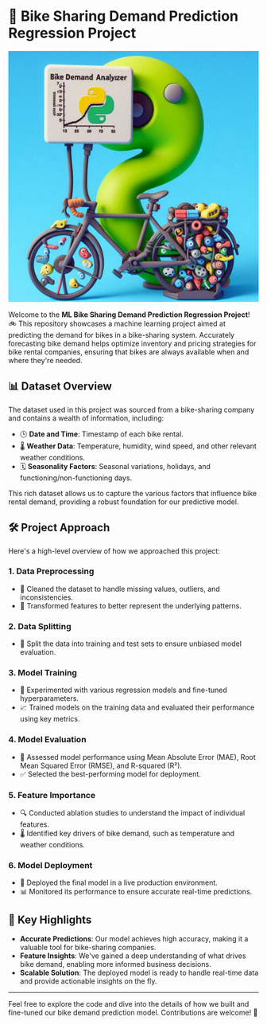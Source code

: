 # 🚴 Bike Sharing Demand Prediction Regression Project

![Bike Demand](Designer.png)

Welcome to the **ML Bike Sharing Demand Prediction Regression Project**! 🚲 This repository showcases a machine learning project aimed at predicting the demand for bikes in a bike-sharing system. Accurately forecasting bike demand helps optimize inventory and pricing strategies for bike rental companies, ensuring that bikes are always available when and where they're needed.

## 📊 Dataset Overview

The dataset used in this project was sourced from a bike-sharing company and contains a wealth of information, including:

- 🕒 **Date and Time**: Timestamp of each bike rental.
- 🌡️ **Weather Data**: Temperature, humidity, wind speed, and other relevant weather conditions.
- 🗓️ **Seasonality Factors**: Seasonal variations, holidays, and functioning/non-functioning days.

This rich dataset allows us to capture the various factors that influence bike rental demand, providing a robust foundation for our predictive model.

## 🛠️ Project Approach

Here's a high-level overview of how we approached this project:

### 1. **Data Preprocessing**
   - 🧹 Cleaned the dataset to handle missing values, outliers, and inconsistencies.
   - 🔄 Transformed features to better represent the underlying patterns.

### 2. **Data Splitting**
   - 🧪 Split the data into training and test sets to ensure unbiased model evaluation.

### 3. **Model Training**
   - 🧠 Experimented with various regression models and fine-tuned hyperparameters.
   - 📈 Trained models on the training data and evaluated their performance using key metrics.

### 4. **Model Evaluation**
   - 🏅 Assessed model performance using Mean Absolute Error (MAE), Root Mean Squared Error (RMSE), and R-squared (R²).
   - ✅ Selected the best-performing model for deployment.

### 5. **Feature Importance**
   - 🔍 Conducted ablation studies to understand the impact of individual features.
   - 🌡️ Identified key drivers of bike demand, such as temperature and weather conditions.

### 6. **Model Deployment**
   - 🚀 Deployed the final model in a live production environment.
   - 📊 Monitored its performance to ensure accurate real-time predictions.

## 🌟 Key Highlights

- **Accurate Predictions**: Our model achieves high accuracy, making it a valuable tool for bike-sharing companies.
- **Feature Insights**: We've gained a deep understanding of what drives bike demand, enabling more informed business decisions.
- **Scalable Solution**: The deployed model is ready to handle real-time data and provide actionable insights on the fly.

---

Feel free to explore the code and dive into the details of how we built and fine-tuned our bike demand prediction model. Contributions are welcome! 🚀
